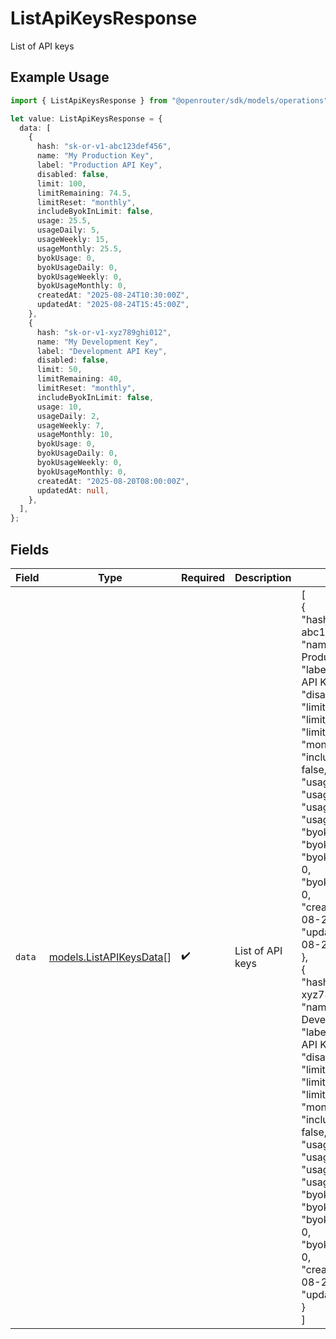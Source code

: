 # ListApiKeysResponse

List of API keys

## Example Usage

```typescript
import { ListApiKeysResponse } from "@openrouter/sdk/models/operations";

let value: ListApiKeysResponse = {
  data: [
    {
      hash: "sk-or-v1-abc123def456",
      name: "My Production Key",
      label: "Production API Key",
      disabled: false,
      limit: 100,
      limitRemaining: 74.5,
      limitReset: "monthly",
      includeByokInLimit: false,
      usage: 25.5,
      usageDaily: 5,
      usageWeekly: 15,
      usageMonthly: 25.5,
      byokUsage: 0,
      byokUsageDaily: 0,
      byokUsageWeekly: 0,
      byokUsageMonthly: 0,
      createdAt: "2025-08-24T10:30:00Z",
      updatedAt: "2025-08-24T15:45:00Z",
    },
    {
      hash: "sk-or-v1-xyz789ghi012",
      name: "My Development Key",
      label: "Development API Key",
      disabled: false,
      limit: 50,
      limitRemaining: 40,
      limitReset: "monthly",
      includeByokInLimit: false,
      usage: 10,
      usageDaily: 2,
      usageWeekly: 7,
      usageMonthly: 10,
      byokUsage: 0,
      byokUsageDaily: 0,
      byokUsageWeekly: 0,
      byokUsageMonthly: 0,
      createdAt: "2025-08-20T08:00:00Z",
      updatedAt: null,
    },
  ],
};
```

## Fields

| Field                                                                                                                                                                                                                                                                                                                                                                                                                                                                                                                                                                                                                                                                                                                                                                                                                                                                                                                  | Type                                                                                                                                                                                                                                                                                                                                                                                                                                                                                                                                                                                                                                                                                                                                                                                                                                                                                                                   | Required                                                                                                                                                                                                                                                                                                                                                                                                                                                                                                                                                                                                                                                                                                                                                                                                                                                                                                               | Description                                                                                                                                                                                                                                                                                                                                                                                                                                                                                                                                                                                                                                                                                                                                                                                                                                                                                                            | Example                                                                                                                                                                                                                                                                                                                                                                                                                                                                                                                                                                                                                                                                                                                                                                                                                                                                                                                |
| ---------------------------------------------------------------------------------------------------------------------------------------------------------------------------------------------------------------------------------------------------------------------------------------------------------------------------------------------------------------------------------------------------------------------------------------------------------------------------------------------------------------------------------------------------------------------------------------------------------------------------------------------------------------------------------------------------------------------------------------------------------------------------------------------------------------------------------------------------------------------------------------------------------------------- | ---------------------------------------------------------------------------------------------------------------------------------------------------------------------------------------------------------------------------------------------------------------------------------------------------------------------------------------------------------------------------------------------------------------------------------------------------------------------------------------------------------------------------------------------------------------------------------------------------------------------------------------------------------------------------------------------------------------------------------------------------------------------------------------------------------------------------------------------------------------------------------------------------------------------- | ---------------------------------------------------------------------------------------------------------------------------------------------------------------------------------------------------------------------------------------------------------------------------------------------------------------------------------------------------------------------------------------------------------------------------------------------------------------------------------------------------------------------------------------------------------------------------------------------------------------------------------------------------------------------------------------------------------------------------------------------------------------------------------------------------------------------------------------------------------------------------------------------------------------------- | ---------------------------------------------------------------------------------------------------------------------------------------------------------------------------------------------------------------------------------------------------------------------------------------------------------------------------------------------------------------------------------------------------------------------------------------------------------------------------------------------------------------------------------------------------------------------------------------------------------------------------------------------------------------------------------------------------------------------------------------------------------------------------------------------------------------------------------------------------------------------------------------------------------------------- | ---------------------------------------------------------------------------------------------------------------------------------------------------------------------------------------------------------------------------------------------------------------------------------------------------------------------------------------------------------------------------------------------------------------------------------------------------------------------------------------------------------------------------------------------------------------------------------------------------------------------------------------------------------------------------------------------------------------------------------------------------------------------------------------------------------------------------------------------------------------------------------------------------------------------- |
| `data`                                                                                                                                                                                                                                                                                                                                                                                                                                                                                                                                                                                                                                                                                                                                                                                                                                                                                                                 | [models.ListAPIKeysData](../../models/listapikeysdata.md)[]                                                                                                                                                                                                                                                                                                                                                                                                                                                                                                                                                                                                                                                                                                                                                                                                                                                            | :heavy_check_mark:                                                                                                                                                                                                                                                                                                                                                                                                                                                                                                                                                                                                                                                                                                                                                                                                                                                                                                     | List of API keys                                                                                                                                                                                                                                                                                                                                                                                                                                                                                                                                                                                                                                                                                                                                                                                                                                                                                                       | [<br/>{<br/>"hash": "sk-or-v1-abc123def456",<br/>"name": "My Production Key",<br/>"label": "Production API Key",<br/>"disabled": false,<br/>"limit": 100,<br/>"limit_remaining": 74.5,<br/>"limit_reset": "monthly",<br/>"include_byok_in_limit": false,<br/>"usage": 25.5,<br/>"usage_daily": 5,<br/>"usage_weekly": 15,<br/>"usage_monthly": 25.5,<br/>"byok_usage": 0,<br/>"byok_usage_daily": 0,<br/>"byok_usage_weekly": 0,<br/>"byok_usage_monthly": 0,<br/>"created_at": "2025-08-24T10:30:00Z",<br/>"updated_at": "2025-08-24T15:45:00Z"<br/>},<br/>{<br/>"hash": "sk-or-v1-xyz789ghi012",<br/>"name": "My Development Key",<br/>"label": "Development API Key",<br/>"disabled": false,<br/>"limit": 50,<br/>"limit_remaining": 40,<br/>"limit_reset": "monthly",<br/>"include_byok_in_limit": false,<br/>"usage": 10,<br/>"usage_daily": 2,<br/>"usage_weekly": 7,<br/>"usage_monthly": 10,<br/>"byok_usage": 0,<br/>"byok_usage_daily": 0,<br/>"byok_usage_weekly": 0,<br/>"byok_usage_monthly": 0,<br/>"created_at": "2025-08-20T08:00:00Z",<br/>"updated_at": null<br/>}<br/>] |